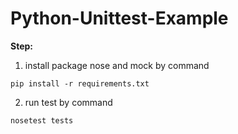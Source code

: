 # Python-Unittest-Example


**Step:**

1. install package nose and mock by command
```
pip install -r requirements.txt
```
2. run test by command    
```
nosetest tests
```